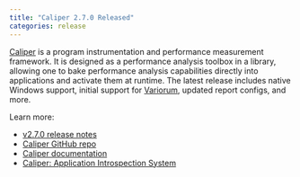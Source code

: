 ```yaml
---
title: "Caliper 2.7.0 Released"
categories: release
---
```


[Caliper](https://github.com/LLNL/Caliper) is a program instrumentation and performance measurement framework. It is designed as a performance analysis toolbox in a library, allowing one to bake performance analysis capabilities directly into applications and activate them at runtime. The latest release includes native Windows support, initial support for [Variorum](https://github.com/LLNL/variorum), updated report configs, and more.

Learn more:
- [v2.7.0 release notes](https://github.com/LLNL/Caliper/releases/tag/v2.7.0)
- [Caliper GitHub repo](https://github.com/LLNL/Caliper)
- [Caliper documentation](https://llnl.github.io/Caliper/)
- [Caliper: Application Introspection System](https://computing.llnl.gov/projects/caliper)
